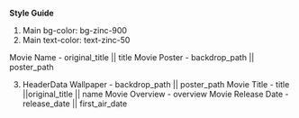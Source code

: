 **Style Guide**

1. Main bg-color: bg-zinc-900
2. Main text-color: text-zinc-50

Movie Name - original_title || title
Movie Poster - backdrop_path || poster_path

3. HeaderData
   Wallpaper - backdrop_path || poster_path
   Movie Title - title ||original_title || name
   Movie Overview - overview
   Movie Release Date - release_date || first_air_date
